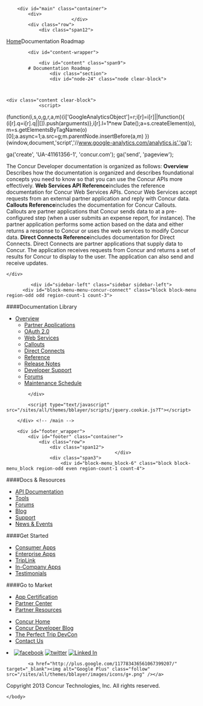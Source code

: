 
        <div id="main" class="container">
            <div>
                            </div>
            <div class="row">
                <div class="span12">
<div class="breadcrumbs"><a href="/">Home</a>Documentation Roadmap</div>
                </div>
            </div>

            <div id="content-wrapper">
<!-- <div class="row"> -->
                <div id="content" class="span9">
			# Documentation Roadmap
                    <div class="section">
                    <div id="node-24" class="node clear-block">


	
	<div class="content clear-block">
				<script>
  (function(i,s,o,g,r,a,m){i['GoogleAnalyticsObject']=r;i[r]=i[r]||function(){
  (i[r].q=i[r].q||[]).push(arguments)},i[r].l=1*new Date();a=s.createElement(o),
  m=s.getElementsByTagName(o)[0];a.async=1;a.src=g;m.parentNode.insertBefore(a,m)
  })(window,document,'script','//www.google-analytics.com/analytics.js','ga');

  ga('create', 'UA-41161356-1', 'concur.com');
  ga('send', 'pageview');

</script>The Concur Developer documentation is organized as follows:
**Overview** Describes how the documentation is organized and describes foundational concepts you need to know so that you can use the Concur APIs more effectively.
**Web Services API Reference**includes the reference documentation for Concur Web Services APIs. Concur Web Services accept requests from an external partner application and reply with Concur data.
**Callouts Reference**includes the documentation for Concur Callouts. Callouts are partner applications that Concur sends data to at a pre-configured step (when a user submits an expense report, for instance). The partner application performs some action based on the data and either returns a response to Concur or uses the web services to modify Concur data.
**Direct Connects Reference**includes documentation for Direct Connects. Direct Connects are partner applications that supply data to Concur. The application receives requests from Concur and returns a set of results for Concur to display to the user. The application can also send and receive updates.

	</div>

</div>
</div>
                </div>
                
             <div id="sidebar-left" class="sidebar sidebar-left">
          <div id="block-menu-menu-concur-connect" class="block block-menu region-odd odd region-count-1 count-3">

  ####Documentation Library

  <div class="content"><ul class="menu"><li class="expanded first active-trail"><a href="/overview" title="Documentation Roadmap
" class="active">Overview</a><ul class="menu"><li class="leaf first last"><a href="/overview/partner-applications" title="Partner Applications
">Partner Applications</a>

<li class="collapsed"><a href="/oauth-20" title="OAuth 2.0
">OAuth 2.0</a>
<li class="leaf"><a href="https://developer.concur.com/access-token">Web Services</a>
<li class="collapsed"><a href="/callouts" title="Callouts
">Callouts</a>
<li class="collapsed"><a href="https://developer.concur.com/node/409/">Direct Connects</a>
<li class="collapsed"><a href="/reference/apis-product" title="Reference
">Reference</a>
<li class="leaf"><a href="/release-notes" title="Release Notes
">Release Notes</a>
<li class="leaf"><a href="/more-resources/developer-support" title="Developer Support
">Developer Support</a>
<li class="leaf"><a href="https://developer.concur.com/forums/concur-connect">Forums</a>
<li class="leaf last"><a href="/developer-support/maintenance-schedule" title="Concur Connect Platform&amp;nbsp;Maintenance Schedule
">Maintenance Schedule</a>
</div>
  
</div>
        </div>
      
      
            </div>
            
<script type="text/javascript" src="/sites/all/modules/jquery_update/replace/jquery.min.js?T"></script>
<script type="text/javascript" src="/misc/drupal.js?T"></script>
<script type="text/javascript" src="/sites/all/themes/bblayer/scripts/elqNow/eloqua-global-include.js?T"></script>
<script type="text/javascript" src="/sites/all/libraries/colorbox/colorbox/jquery.colorbox-min.js?T"></script>
<script type="text/javascript" src="/sites/all/modules/colorbox/js/colorbox.js?T"></script>
<script type="text/javascript" src="/sites/all/modules/colorbox/styles/default/colorbox_default_style.js?T"></script>
<script type="text/javascript" src="/sites/all/modules/colorbox/js/colorbox_load.js?T"></script>
<script type="text/javascript" src="/sites/all/modules/colorbox/js/colorbox_inline.js?T"></script>
<script type="text/javascript" src="/sites/all/modules/google_analytics/googleanalytics.js?T"></script>
<script type="text/javascript" src="/sites/all/modules/nice_menus/superfish/js/superfish.js?T"></script>
<script type="text/javascript" src="/sites/all/modules/nice_menus/superfish/js/jquery.bgiframe.min.js?T"></script>
<script type="text/javascript" src="/sites/all/modules/nice_menus/superfish/js/jquery.hoverIntent.minified.js?T"></script>
<script type="text/javascript" src="/sites/all/modules/nice_menus/nice_menus.js?T"></script>
<script type="text/javascript" src="/sites/all/modules/poormanscron/poormanscron.js?T"></script>
<script type="text/javascript" src="/sites/all/libraries/shadowbox/shadowbox.js?T"></script>
<script type="text/javascript" src="/sites/all/modules/shadowbox/shadowbox_auto.js?T"></script>
<script type="text/javascript" src="/sites/all/modules/views_slideshow/js/jquery.cycle.all.min.js?T"></script>
<script type="text/javascript" src="/sites/all/modules/views_slideshow/contrib/views_slideshow_singleframe/views_slideshow.js?T"></script>
<script type="text/javascript" src="/sites/all/modules/views_slideshow/contrib/views_slideshow_thumbnailhover/views_slideshow.js?T"></script>
<script type="text/javascript" src="/sites/all/modules/custom_search/js/custom_search.js?T"></script>
<script type="text/javascript" src="/sites/all/themes/bblayer/scripts/submit_animated.js?T"></script>
<script type="text/javascript" src="/sites/all/themes/bblayer/scripts/jquery-1.8.3.js?T"></script>
<script type="text/javascript" src="/sites/all/modules/clientside_validation/jquery-validate/jquery.validate.min.js?T"></script>
<script type="text/javascript" src="/sites/all/themes/bblayer/scripts/general.js?T"></script>
<script type="text/javascript">
<!--//--><![CDATA[//><!--
jQuery.extend(Drupal.settings, { "basePath": "/", "colorbox": { "transition": "elastic", "speed": "350", "opacity": "0.80", "slideshow": false, "slideshowAuto": true, "slideshowSpeed": "2500", "slideshowStart": "start slideshow", "slideshowStop": "stop slideshow", "current": "{current} of {total}", "previous": "« Prev", "next": "Next »", "close": "Close", "overlayClose": true, "maxWidth": "100%", "maxHeight": "100%" }, "googleanalytics": { "trackOutbound": 1, "trackMailto": 1, "trackDownload": 1, "trackDownloadExtensions": "7z|aac|arc|arj|asf|asx|avi|bin|csv|doc|exe|flv|gif|gz|gzip|hqx|jar|jpe?g|js|mp(2|3|4|e?g)|mov(ie)?|msi|msp|pdf|phps|png|ppt|qtm?|ra(m|r)?|sea|sit|tar|tgz|torrent|txt|wav|wma|wmv|wpd|xls|xml|z|zip" }, "nice_menus_options": { "delay": "800", "speed": "slow" }, "cron": { "basePath": "/poormanscron", "runNext": 1421872104 }, "shadowbox": { "animate": 1, "animateFade": 1, "animSequence": "wh", "auto_enable_all_images": 0, "auto_gallery": 0, "autoplayMovies": true, "continuous": 0, "counterLimit": "10", "counterType": "default", "displayCounter": 1, "displayNav": 1, "enableKeys": 1, "fadeDuration": "0.35", "handleOversize": "resize", "handleUnsupported": "link", "initialHeight": 160, "initialWidth": 320, "language": "en", "modal": false, "overlayColor": "#000", "overlayOpacity": "0.85", "players": null, "resizeDuration": "0.35", "showMovieControls": 1, "slideshowDelay": "0", "viewportPadding": 20, "useSizzle": 0 }, "custom_search": { "form_target": "_self", "solr": 0 }, "clientsideValidation": { "forms": { "search-theme-form": { "errorPlacement": "4", "errorJquerySelector": "", "customErrorFunction": "", "rules": { "search_theme_form": { "maxlength": 128, "messages": { "maxlength": "Search this site field has to have maximum 128 values." } } } } }, "general": { "errorClass": "error", "wrapper": "li", "validateTabs": 1, "scrollTo": 1, "scrollSpeed": 1000, "validateOnBlur": "1", "validateOnBlurAlways": 0, "validateOnKeyUp": "1", "validateOnSubmit": "1", "errorElement": "label" } } });
//--><!]]>
</script>
<script type="text/javascript">
<!--//--><![CDATA[//><!--

var timerId = null, timeout = 5;

function WaitUntilCustomerGUIDIsRetrieved() {

if (!!(timerId)) {

if (timeout == 0) {

return;

}

if (typeof this.GetElqCustomerGUID === "function") {
          document.forms["DevelopersOptIn"].elements["elqCustomerGUID"].value=GetElqCustomerGUID();
return;
}
timeout -= 1;
}
timerId = setTimeout("WaitUntilCustomerGUIDIsRetrieved()", 500);
return;
}
               window.onload = WaitUntilCustomerGUIDIsRetrieved;
_elqQ.push(["elqGetCustomerGUID"]);


//--><!]]>
</script>
            <script type="text/javascript" src="/sites/all/themes/bblayer/scripts/jquery.cookie.js?T"></script>
<script type="text/javascript" src="/sites/all/themes/bblayer/scripts/jquery.concur.breezeUser.js?T"></script>
<script type="text/javascript" src="/sites/all/modules/clientside_validation/clientside_validation.js?T"></script>
<script type="text/javascript">
<!--//--><![CDATA[//><!--

      Shadowbox.path = "/sites/all/libraries/shadowbox/";
      Shadowbox.init(Drupal.settings.shadowbox);
    
//--><!]]>
</script>
<script type="text/javascript">
<!--//--><![CDATA[//><!--
var _gaq = _gaq || [];_gaq.push(["_setAccount", "UA-41161356-1"]);_gaq.push(["_trackPageview"]);(function(i,s,o,g,r,a,m){i['GoogleAnalyticsObject']=r;i[r]=i[r]||function(){
  (i[r].q=i[r].q||[]).push(arguments)},i[r].l=1*new Date();a=s.createElement(o),
  m=s.getElementsByTagName(o)[0];a.async=1;a.src=g;m.parentNode.insertBefore(a,m)
  })(window,document,'script','//www.google-analytics.com/analytics.js','ga');

  ga('create', 'UA-41161356-1', 'concur.com');
  ga('send', 'pageview');(function() {var ga = document.createElement("script");ga.type = "text/javascript";ga.async = true;ga.src = ("https:" == document.location.protocol ? "https://ssl" : "http://www") + ".google-analytics.com/ga.js";var s = document.getElementsByTagName("script")[0];s.parentNode.insertBefore(ga, s);})();
//--><!]]>
</script>
        </div> <!-- /main -->

        <div id="footer_wrapper">
            <div id="footer" class="container">
                <div class="row">
                    <div class="span12">
                                            </div>
                    <div class="span3">
                        <div id="block-menu_block-6" class="block block-menu_block region-odd even region-count-1 count-4">

  ####Docs &amp; Resources

  <div class="content"><div class="menu-block-6 menu-name-menu-main-menu parent-mlid-914 menu-level-1">
  <ul class="menu"><li class="leaf first menu-mlid-1524"><a href="/docs-and-resources/documentation" title="API Documentation
">API Documentation</a>
<li class="leaf menu-mlid-1888"><a href="https://developer.concur.com/docs-and-resources/tools" title="Tools
">Tools</a>
<li class="leaf menu-mlid-250"><a href="/docs-and-resources/forums" title="Forums
">Forums</a>
<li class="leaf menu-mlid-928"><a href="http://www.concur.com/blog/tag/developer" title="Blog
" target="_blank">Blog</a>
<li class="leaf menu-mlid-929"><a href="/docs-and-resources/support" title="Support
">Support</a>
<li class="leaf last menu-mlid-935"><a href="/go-market/news-and-events" title="News and Events
">News &amp; Events</a>
</div>
</div>
  
</div>
<div id="block-menu_block-5" class="block block-menu_block region-even odd region-count-2 count-5">

  ####Get Started

  <div class="content"><div class="menu-block-5 menu-name-menu-main-menu parent-mlid-913 menu-level-1">
  <ul class="menu"><li class="leaf first menu-mlid-916"><a href="/get-started/consumer-apps" title="Consumer Apps
">Consumer Apps</a>
<li class="leaf menu-mlid-917"><a href="/get-started/enterprise-apps" title="Enterprise Apps
">Enterprise Apps</a>
<li class="leaf menu-mlid-918"><a href="/get-started/open-booking" title="TripLink
">TripLink</a>
<li class="leaf menu-mlid-919"><a href="/get-started/in-company-apps" title="In-Company Apps
">In-Company Apps</a>
<li class="leaf last menu-mlid-1724"><a href="/get-started/testimonials">Testimonials</a>
</div>
</div>
  
</div>
                    </div>
                    <div class="span3">
                        <div id="block-menu_block-7" class="block block-menu_block region-odd even region-count-1 count-6">

  ####Go to Market

  <div class="content"><div class="menu-block-7 menu-name-menu-main-menu parent-mlid-931 menu-level-1">
  <ul class="menu"><li class="leaf first menu-mlid-934"><a href="/go-market/app-certification" title="App Review
">App Certification</a>
<li class="leaf menu-mlid-936"><a href="/go-market/partner-center" title="Partner Center
">Partner Center</a>
<li class="leaf last menu-mlid-1921"><a href="/go-market/partner-resources">Partner Resources</a>
</div>
</div>
  
</div>
                    </div>
                    <div class="span3">
                        <div id="block-menu-menu-stand-alone-footer-links" class="block block-menu region-odd odd region-count-1 count-7">


  <div class="content"><ul class="menu"><li class="leaf first"><a href="http://www.concur.com" target="_blank">Concur Home</a>
<li class="leaf"><a href="https://www.concur.com/blog/tag/developer" target="_blank">Concur Developer Blog</a>
<li class="leaf"><a href="https://developer.concur.com/devcon" target="_blank">The Perfect Trip DevCon</a>
<li class="leaf last"><a href="https://www.concur.com/en-us/contact" target="_blank">Contact Us</a>
</div>
  
</div>
<div id="block-block-33" class="block block-block region-even even region-count-2 count-8">


  <div class="content">
	<li class="social-links">
		<a href="http://www.facebook.com/Concur" target="_blank"><img alt="facebook" class="follow" src="/sites/all/themes/bblayer/images/icons/facebook.png" /></a> <a href="http://twitter.com/Concur" target="_blank"><img alt="twitter" class="follow" src="/sites/all/themes/bblayer/images/icons/twitter.png" /></a> <a href="http://www.linkedin.com/groups?gid=149969&amp;trk=anetsrch_name&amp;goback=%2Egdr_1258669335736_1" target="_blank"><img alt="Linked In" class="follow" src="/sites/all/themes/bblayer/images/icons/linkedin.png" /></a>
	
			<a href="http://plus.google.com/117783436561067399207/" target="_blank"><img alt="Google Plus" class="follow" src="/sites/all/themes/bblayer/images/icons/g+.png" /></a>
	

</div>
  
</div>
                    </div>
                </div>
                <div id="block-block-14" class="block block-block region-odd odd region-count-1 count-9">


  <div class="content"><p class="copyright">Copyright 2013 Concur Technologies, Inc. All rights reserved.
</div>
  
</div>
            </div> <!-- /footer -->
        </div> <!-- /footer_wrapper -->

    </body>
</html>
